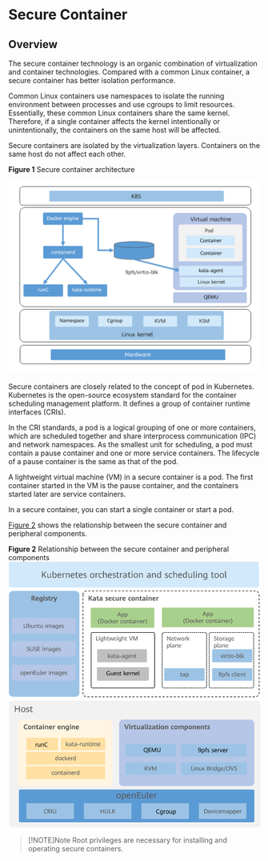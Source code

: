 # Secure Container

## Overview

The secure container technology is an organic combination of virtualization and container technologies. Compared with a common Linux container, a secure container has better isolation performance.

Common Linux containers use namespaces to isolate the running environment between processes and use cgroups to limit resources. Essentially, these common Linux containers share the same kernel. Therefore, if a single container affects the kernel intentionally or unintentionally, the containers on the same host will be affected.

Secure containers are isolated by the virtualization layers. Containers on the same host do not affect each other.

**Figure  1**  Secure container architecture<a name="en-us_topic_0182219818_fig48591425165914"></a>  

![](./figures/secure-container.png)

Secure containers are closely related to the concept of pod in Kubernetes. Kubernetes is the open-source ecosystem standard for the container scheduling management platform. It defines a group of container runtime interfaces \(CRIs\).

In the CRI standards, a pod is a logical grouping of one or more containers, which are scheduled together and share interprocess communication \(IPC\) and network namespaces. As the smallest unit for scheduling, a pod must contain a pause container and one or more service containers. The lifecycle of a pause container is the same as that of the pod.

A lightweight virtual machine \(VM\) in a secure container is a pod. The first container started in the VM is the pause container, and the containers started later are service containers.

In a secure container, you can start a single container or start a pod.

[Figure 2](#fig17734185518269)  shows the relationship between the secure container and peripheral components.

**Figure  2**  Relationship between the secure container and peripheral components<a name="fig17734185518269"></a>  
![](./figures/relationship-between-the-secure-container-and-peripheral-components.png)

> [!NOTE]Note
> Root privileges are necessary for installing and operating secure containers.
